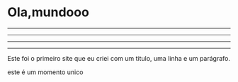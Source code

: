 <!DOCTYPE html>
<html lang="=pt-br">
<head>
    <meta charset="UTF-8">
    <meta name="viewport"
    content="widt=device-witch, initial-scale=1.0">
<title>Primeiro Site</title>
</head>
<body>
    <h1>Ola,mundooo</h1>
    <hr>
<hr>
<hr>
<hr>
<p>Este foi o primeiro site que eu criei com um titulo,
uma linha e um parágrafo.
</p>
<p>este é um momento unico</p>
</body>
</html>
